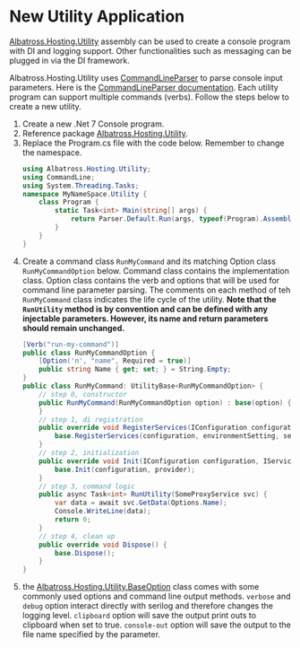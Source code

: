 # New Utility Application
[Albatross.Hosting.Utility](https://rushuiguan.github.io/framework/api/Albatross.Hosting.Utility.html) assembly can be used to create a console program with DI and logging support.  Other functionalities such as messaging can be plugged in via the DI framework.  

Albatross.Hosting.Utility uses [CommandLineParser](https://www.nuget.org/packages/CommandLineParser) to parse console input parameters.  Here is the [CommandLineParser documentation](https://github.com/commandlineparser/commandline/wiki).  Each utility program can support multiple commands (verbs).  Follow the steps below to create a new utility.
1. Create a new .Net 7 Console program.
1. Reference package [Albatross.Hosting.Utility](https://www.nuget.org/packages/Albatross.Hosting.Utility).
1. Replace the Program.cs file with the code below.  Remember to change the namespace.
	```csharp
	using Albatross.Hosting.Utility;
	using CommandLine;
	using System.Threading.Tasks;
	namespace MyNameSpace.Utility {
		class Program {
			static Task<int> Main(string[] args) {
				return Parser.Default.Run(args, typeof(Program).Assembly);
			}
		}
	}
	```
1. Create a command class `RunMyCommand` and its matching Option class `RunMyCommandOption` below.  Command class contains the implementation class.  Option class contains the verb and options that will be used for command line parameter parsing.  The comments on each method of teh `RunMyCommand` class indicates the life cycle of the utility.  **Note that the `RunUtility` method is by convention and can be defined with any injectable parameters.  However, its name and return parameters should remain unchanged.**
	```csharp
	[Verb("run-my-command")]
	public class RunMyCommandOption {
		[Option('n', "name", Required =	true)]
		public string Name { get; set; } = String.Empty;
	}
	public class RunMyCommand: UtilityBase<RunMyCommandOption> {
		// step 0, constructor
		public RunMyCommand(RunMyCommandOption option) : base(option) {
		}
		// step 1, di registration
		public override void RegisterServices(IConfiguration configuration, EnvironmentSetting environmentSetting, IServiceCollection services) {
			base.RegisterServices(configuration, environmentSetting, services);
		}
		// step 2, initialization
		public override void Init(IConfiguration configuration, IServiceProvider provider) {
			base.Init(configuration, provider);
		}
		// step 3, command logic
		public async Task<int> RunUtility(SomeProxyService svc) {
			var data = await svc.GetData(Options.Name);
			Console.WriteLine(data);
			return 0;
		}
		// step 4, clean up
		public override void Dispose() {
			base.Dispose();
		}
	}
	```
1. the [Albatross.Hosting.Utility.BaseOption](https://rushuiguan.github.io/framework/api/Albatross.Hosting.Utility.BaseOption.html) class comes with some commonly used options and command line output methods.   `verbose` and `debug` option interact directly with serilog and therefore changes the logging level.  `clipboard` option will save the output print outs to clipboard when set to true.  `console-out` option will save the output to the file name specified by the parameter.